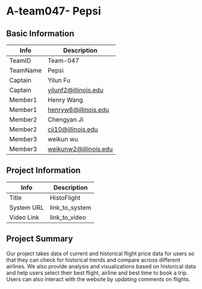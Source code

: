 # A-team047- Pepsi

## Basic Information

|   Info      |        Description     |
| ----------- | ---------------------- |
| TeamID      |        Team-047        |
| TeamName    |         Pepsi          |
| Captain     |        Yilun Fu        |
| Captain     |  yilunf2@illinois.edu  |
| Member1     |        Henry Wang      |
| Member1     |   henryw6@illinois.edu |
| Member2     |     Chengyan Ji        |
| Member2     |  cji10@illinois.edu    |
| Member3     |        weikun wu       |
| Member3     |  weikunw2@illinois.edu |

## Project Information

|   Info      |        Description     |
| ----------- | ---------------------- |
|  Title      |       HistoFlight      |
| System URL  |      link_to_system    |
| Video Link  |      link_to_video     |

## Project Summary

Our project takes data of current and historical flight price data for users so that they can check for historical trends and compare across different airlines. We also 
provide analysis and visualizations based on historical data and help users select their best flight, airline and best time to book a trip. Users can also interact with 
the website by updating comments on flights.

